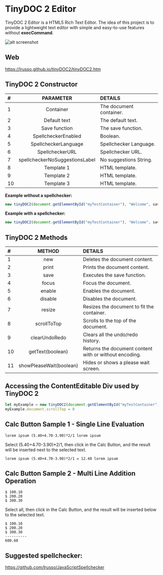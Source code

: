 # TinyDOC 2 Editor 

TinyDOC 2 Editor is a HTML5 Rich Text Editor. The idea of this project is to provide a lightweight text editor with simple and easy-to-use features without **execCommand**.

![alt screenshot](https://raw.githubusercontent.com/lrusso/tinyDOC2/master/tinyDOC2.png)

## Web

https://lrusso.github.io/tinyDOC2/tinyDOC2.htm

## TinyDOC 2 Constructor

| # | PARAMETER | DETAILS |
| :------------ |:---------------:| :----- |
| 1 | Container | The document container. | 
| 2 | Default text | The default text. |
| 3 | Save function | The save function. |
| 4 | SpellcheckerEnabled | Boolean. |
| 5 | SpellcheckerLanguage | Spellchecker Language. |
| 6 | SpellcheckerURL | Spellchecker URL. |
| 7 | spellcheckerNoSuggestionsLabel | No suggestions String. |
| 8 | Template 1 | HTML template. |
| 9 | Template 2 | HTML template. |
| 10 | Template 3 | HTML template. |

**Example without a spellchecker:**
```javascript
new tinyDOC2(document.getElementById("myTestContainer"), "Welcome", saveFunction, false, undefined, undefined, "My Template1", "My Template2", "My Template3")
```

**Example with a spellchecker:**
```javascript
new tinyDOC2(document.getElementById("myTestContainer"), "Welcome", saveFunction, true, "en-US", "JavaScriptSpellchecker.js", "(no suggestions)", "My Template1", "My Template2", "My Template3")
```

## TinyDOC 2 Methods

| # | METHOD | DETAILS |
| :------------ |:---------------:| :----- |
| 1 | new | Deletes the document content. | 
| 2 | print | Prints the document content. |
| 3 | save | Executes the save function. |
| 4 | focus | Focus the document. |
| 5 | enable | Enables the document. |
| 6 | disable | Disables the document. |
| 7 | resize | Resizes the document to fit the container. |
| 8 | scrollToTop | Scrolls to the top of the document. |
| 9 | clearUndoRedo | Clears all the undo/redo history. |
| 10 | getText(boolean) | Returns the document content with or without encoding. |
| 11 | showPleaseWait(boolean) | Hides or shows a please wait screen. |

## Accessing the ContentEditable Div used by TinyDOC 2

```javascript
let myExample = new tinyDOC2(document.getElementById("myTestContainer"))
myExample.document.scrollTop = 0
```

## Calc Button Sample 1 - Single Line Evaluation

```
lorem ipsum (5.40+4.70-3.90)*2/1 lorem ipsum
```
Select (5.40+4.70-3.90)*2/1, then click in the Calc Button, and the result will be inserted next to the selected text.

```
lorem ipsum (5.40+4.70-3.90)*2/1 = 12.40 lorem ipsum
```

## Calc Button Sample 2 - Multi Line Addition Operation

```
$ 100.10
$ 200.20
$ 300.30
```

Select all, then click in the Calc Button, and the result will be inserted below to the selected text.

```
$ 100.10
$ 200.20
$ 300.30
----------
600.60
```

## Suggested spellchecker:

https://github.com/lrusso/JavaScriptSpellchecker
